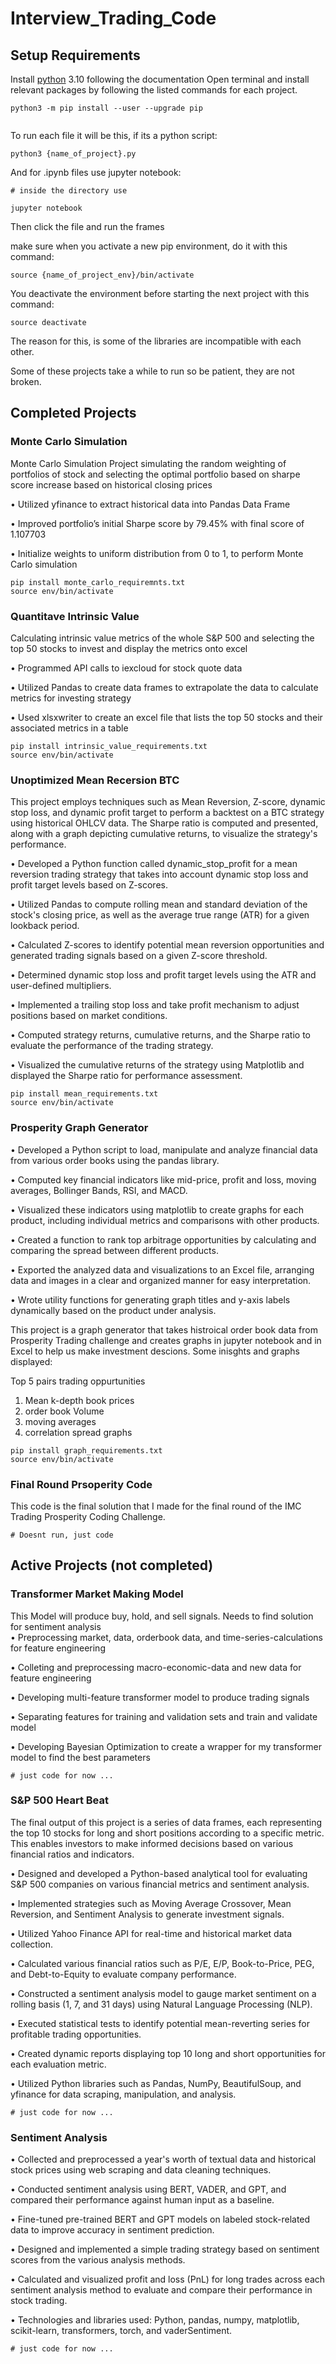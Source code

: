 # Interview_Trading_Code
## Setup Requirements 
Install [python](https://www.python.org) 3.10 following the documentation
Open terminal and install relevant packages by following the listed commands for each project.
```
python3 -m pip install --user --upgrade pip
    
```
To run each file it will be this, if its a python script:
```
python3 {name_of_project}.py
```
And for .ipynb files use jupyter notebook:
```
# inside the directory use 

jupyter notebook 
```
Then click the file and run the frames

make sure when you activate a new pip environment, do it with this command:
```
source {name_of_project_env}/bin/activate
```
You deactivate the environment before starting the next project with this command:
```
source deactivate
```

The reason for this, is some of the libraries are incompatible with each other.

Some of these projects take a while to run so be patient, they are not broken. 

## Completed Projects

### Monte Carlo Simulation
Monte Carlo Simulation Project simulating the random weighting of portfolios of stock and selecting the optimal portfolio based on sharpe score 
increase based on historical closing prices 

• Utilized yfinance to extract historical data into Pandas Data Frame

• Improved portfolio’s initial Sharpe score by 79.45% with final score of 1.107703

• Initialize weights to uniform distribution from 0 to 1, to perform Monte Carlo simulation

```
pip install monte_carlo_requiremnts.txt
source env/bin/activate
```
### Quantitave Intrinsic Value 
Calculating  intrinsic value metrics of the whole S&P 500 and selecting the top 50 stocks to invest and display the metrics onto excel 

• Programmed API calls to iexcloud for stock quote data

• Utilized Pandas to create data frames to extrapolate the data to calculate metrics for investing strategy

• Used xlsxwriter to create an excel file that lists the top 50 stocks and their associated metrics in a table

```
pip install intrinsic_value_requirements.txt
source env/bin/activate
```
### Unoptimized Mean Recersion BTC

This project employs techniques such as Mean Reversion, Z-score, dynamic stop loss, and dynamic profit target to perform a backtest on a BTC strategy using historical OHLCV data. The Sharpe ratio is computed and presented, along with a graph depicting cumulative returns, to visualize the strategy's performance. 

•	Developed a Python function called dynamic_stop_profit for a mean reversion trading strategy that takes into account dynamic stop loss and profit target levels based on Z-scores.

•	Utilized Pandas to compute rolling mean and standard deviation of the stock's closing price, as well as the average true range (ATR) for a given lookback period.

•	Calculated Z-scores to identify potential mean reversion opportunities and generated trading signals based on a given Z-score threshold.

•	Determined dynamic stop loss and profit target levels using the ATR and user-defined multipliers.

•	Implemented a trailing stop loss and take profit mechanism to adjust positions based on market conditions.

•	Computed strategy returns, cumulative returns, and the Sharpe ratio to evaluate the performance of the trading strategy.

•	Visualized the cumulative returns of the strategy using Matplotlib and displayed the Sharpe ratio for performance assessment.


```
pip install mean_requirements.txt
source env/bin/activate
```
### Prosperity Graph Generator
•	Developed a Python script to load, manipulate and analyze financial data from various order books using the pandas library.

•	Computed key financial indicators like mid-price, profit and loss, moving averages, Bollinger Bands, RSI, and MACD.

•	Visualized these indicators using matplotlib to create graphs for each product, including individual metrics and comparisons with other products.

•	Created a function to rank top arbitrage opportunities by calculating and comparing the spread between different products.

•	Exported the analyzed data and visualizations to an Excel file, arranging data and images in a clear and organized manner for easy interpretation.

•	Wrote utility functions for generating graph titles and y-axis labels dynamically based on the product under analysis.


This project is a graph generator that takes histroical order book data from Prosperity Trading challenge and creates graphs in jupyter notebook and in Excel to help us make investment descions. 
Some inisghts and graphs displayed:

Top 5 pairs trading oppurtunities 

1. Mean k-depth book prices
2. order book Volume
3. moving averages 
4. correlation spread graphs

```
pip install graph_requirements.txt
source env/bin/activate
```
### Final Round Prsoperity Code
This code is the final solution that I made for the final round of the IMC Trading Prosperity Coding Challenge. 
```
# Doesnt run, just code
```
## Active Projects (not completed)

### Transformer Market Making Model
This Model will produce buy, hold, and sell signals. Needs to find solution for sentiment analysis  
• Preprocessing market, data, orderbook data, and time-series-calculations for feature engineering

• Colleting and preprocessing macro-economic-data and new data for feature engineering

• Developing multi-feature transformer model to produce trading signals

• Separating features for training and validation sets and train and validate model

• Developing Bayesian Optimization to create a wrapper for my transformer model to find the best parameters

```
# just code for now ...
```
### S&P 500 Heart Beat
The final output of this project is a series of data frames, each representing the top 10 stocks for long and short positions according to a specific metric. This enables investors to make informed decisions based on various financial ratios and indicators.

•	Designed and developed a Python-based analytical tool for evaluating S&P 500 companies on various financial metrics and sentiment analysis.

•	Implemented strategies such as Moving Average Crossover, Mean Reversion, and Sentiment Analysis to generate investment signals.

•	Utilized Yahoo Finance API for real-time and historical market data collection.

•	Calculated various financial ratios such as P/E, E/P, Book-to-Price, PEG, and Debt-to-Equity to evaluate company performance.

•	Constructed a sentiment analysis model to gauge market sentiment on a rolling basis (1, 7, and 31 days) using Natural Language Processing (NLP).

•	Executed statistical tests to identify potential mean-reverting series for profitable trading opportunities.

•	Created dynamic reports displaying top 10 long and short opportunities for each evaluation metric.

•	Utilized Python libraries such as Pandas, NumPy, BeautifulSoup, and yfinance for data scraping, manipulation, and analysis.


```
# just code for now ...
```

### Sentiment Analysis 
•	Collected and preprocessed a year's worth of textual data and historical stock prices using web scraping and data cleaning techniques.

•	Conducted sentiment analysis using BERT, VADER, and GPT, and compared their performance against human input as a baseline.

•	Fine-tuned pre-trained BERT and GPT models on labeled stock-related data to improve accuracy in sentiment prediction.

•	Designed and implemented a simple trading strategy based on sentiment scores from the various analysis methods.

•	Calculated and visualized profit and loss (PnL) for long trades across each sentiment analysis method to evaluate and compare their performance in stock trading.

•	Technologies and libraries used: Python, pandas, numpy, matplotlib, scikit-learn, transformers, torch, and vaderSentiment.


```
# just code for now ...

```

